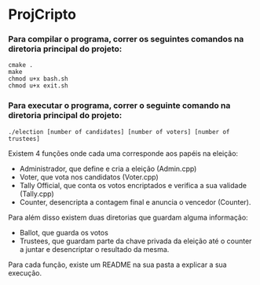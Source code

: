 # ProjCripto

### Para compilar o programa, correr os seguintes comandos na diretoria principal do projeto:
```
cmake .
make
chmod u+x bash.sh
chmod u+x exit.sh
```
### Para executar o programa, correr o seguinte comando na diretoria principal do projeto:
```
./election [number of candidates] [number of voters] [number of trustees]
```

Existem 4 funções onde cada uma corresponde aos papéis na eleição:
- Administrador, que define e cria a eleição (Admin.cpp)
- Voter, que vota nos candidatos (Voter.cpp)
- Tally Official, que conta os votos encriptados e verifica a sua validade (Tally.cpp)
- Counter, desencripta a contagem final e anuncia o vencedor (Counter).

Para além disso existem duas diretorias que guardam alguma informação:
- Ballot, que guarda os votos
- Trustees, que guardam parte da chave privada da eleição até o counter a juntar e desencriptar o resultado da mesma.

Para cada função, existe um README na sua pasta a explicar a sua execução.
